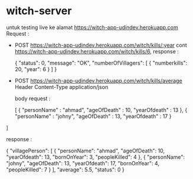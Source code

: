 # witch-server
untuk testing live ke alamat https://witch-app-udindev.herokuapp.com
Request :
- POST https://witch-app-udindev.herokuapp.com/witch/kills/:year
  cont https://witch-app-udindev.herokuapp.com/witch/kills/6, response :
  
  {
    "status": 0,
    "message": "OK",
    "numberOfVillagers": [
        {
            "numberkills": 20,
            "year": 6
        }
    ]
  }
 
- POST https://witch-app-udindev.herokuapp.com/witch/kills/average
  Header Content-Type application/json
  
  body request :
  
  [
    {
        "personName" : "ahmad",
        "ageOfDeath" : 10,
        "yearOfdeath" : 13
    },
     {
        "personName" : "johny",
        "ageOfDeath" : 13,
        "yearOfdeath" : 17
    }

]

response :

{
    "villagePerson": [
        {
            "personName": "ahmad",
            "ageOfDeath": 10,
            "yearOfdeath": 13,
            "bornOnYear": 3,
            "peopleKilled": 4
        },
        {
            "personName": "johny",
            "ageOfDeath": 13,
            "yearOfdeath": 17,
            "bornOnYear": 4,
            "peopleKilled": 7
        }
    ],
    "average": 5.5,
    "status": 0
}



